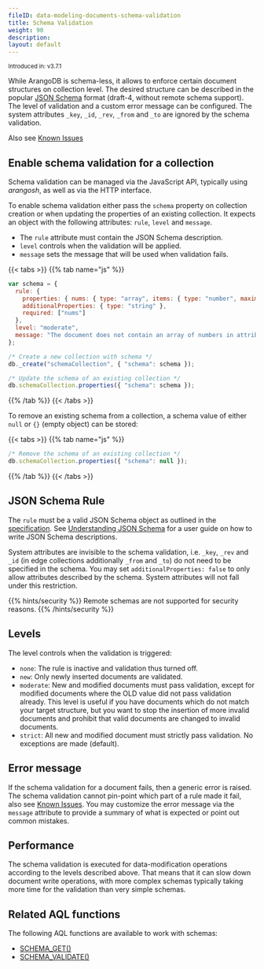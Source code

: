 ```yaml
---
fileID: data-modeling-documents-schema-validation
title: Schema Validation
weight: 90
description: 
layout: default
---
```

<small>Introduced in: v3.7.1</small>

While ArangoDB is schema-less, it allows to enforce certain document structures
on collection level. The desired structure can be described in the popular
[JSON Schema](https://json-schema.org/) format (draft-4,
without remote schema support). The level of validation and a custom error
message can be configured. The system attributes `_key`, `_id`, `_rev`, `_from`
and `_to` are ignored by the schema validation.

Also see [Known Issues](../../../release-notes/version-3.11/release-notes-known-issues311#schema-validation)

## Enable schema validation for a collection

Schema validation can be managed via the JavaScript API, typically
using _arangosh_, as well as via the HTTP interface.

To enable schema validation either pass the `schema` property on collection
creation or when updating the properties of an existing collection. It expects an
object with the following attributes: `rule`, `level` and `message`.

- The `rule` attribute must contain the JSON Schema description.
- `level` controls when the validation will be applied.
- `message` sets the message that will be used when validation fails.

{{< tabs >}}
{{% tab name="js" %}}
```js
var schema = {
  rule: { 
    properties: { nums: { type: "array", items: { type: "number", maximum: 6 } } }, 
    additionalProperties: { type: "string" },
    required: ["nums"]
  },
  level: "moderate",
  message: "The document does not contain an array of numbers in attribute 'nums', or one of the numbers is bigger than 6."
};

/* Create a new collection with schema */
db._create("schemaCollection", { "schema": schema });

/* Update the schema of an existing collection */
db.schemaCollection.properties({ "schema": schema });
```
{{% /tab %}}
{{< /tabs >}}

To remove an existing schema from a collection, a schema value of either `null`
or `{}` (empty object) can be stored:

{{< tabs >}}
{{% tab name="js" %}}
```js
/* Remove the schema of an existing collection */
db.schemaCollection.properties({ "schema": null });
```
{{% /tab %}}
{{< /tabs >}}

## JSON Schema Rule

The `rule` must be a valid JSON Schema object as outlined in the
[specification](https://json-schema.org/specification.html).
See [Understanding JSON Schema](https://json-schema.org/understanding-json-schema/reference/object.html)
for a user guide on how to write JSON Schema descriptions.

System attributes are invisible to the schema validation, i.e. `_key`, `_rev` and `_id`
(in edge collections additionally `_from` and `_to`) do not need to be
specified in the schema. You may set `additionalProperties: false` to only
allow attributes described by the schema. System attributes will not fall under
this restriction.


{{% hints/security %}}
  Remote schemas are not supported for security reasons.
{{% /hints/security %}}

## Levels

The level controls when the validation is triggered:

- `none`: The rule is inactive and validation thus turned off.
- `new`: Only newly inserted documents are validated.
- `moderate`: New and modified documents must pass validation, except for
  modified documents where the OLD value did not pass validation already.
  This level is useful if you have documents which do not match your target
  structure, but you want to stop the insertion of more invalid documents
  and prohibit that valid documents are changed to invalid documents.
- `strict`: All new and modified document must strictly pass validation.
  No exceptions are made (default).

## Error message

If the schema validation for a document fails, then a generic error is raised.
The schema validation cannot pin-point which part of a rule made it fail,
also see [Known Issues](../../../release-notes/version-3.11/release-notes-known-issues311#schema-validation).
You may customize the error message via the `message` attribute to provide a
summary of what is expected or point out common mistakes.

## Performance

The schema validation is executed for data-modification operations according
to the levels described above. That means that it can slow down document 
write operations, with more complex schemas typically taking more time for the 
validation than very simple schemas.

## Related AQL functions

The following AQL functions are available to work with schemas:

 - [SCHEMA_GET()](../../../aql/functions/functions-miscellaneous#schema_get)
 - [SCHEMA_VALIDATE()](../../../aql/functions/functions-miscellaneous#schema_validate)
